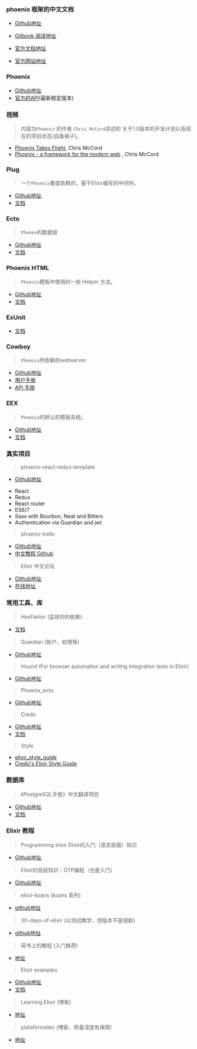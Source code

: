 
### phoenix 框架的中文文档

* [Github地址](https://github.com/mydearxym/phoenix-doc-in-chinese)

* [Gitbook 阅读地址](https://mydearxym.gitbooks.io/phoenix-doc-in-chinese/content/)
* [官方文档地址](https://github.com/phoenixframework/phoenix_guides)
* [官方网站地址](http://www.phoenixframework.org/)

### Phoenix
* [Github地址](https://github.com/phoenixframework/phoenix)
* [官方的API](http://hexdocs.pm/phoenix/)(最新稳定版本)


### 视频
> 内容为`Phoenix` 的作者 `Chris McCord`讲述的 关于1.0版本的开发计划以及现在的项目状态(自备梯子)。

*  [Phoenix Takes Flight](https://vimeo.com/131633172), Chris McCord
* [Phoenix - a framework for the modern web](http://www.chrismccord.com/blog/2015/05/09/elixirconfeu-keynote-phoenix-takes-flight/) , Chris McCord

### Plug
> 一个`Phoenix`重度依赖的，基于Elixir编写的中间件。

* [Github地址](https://github.com/elixir-lang/plug)
* [文档](http://hexdocs.pm/plug/)

### Ecto
> `Phonex`的数据层

* [Github地址](https://github.com/elixir-lang/ecto)
* [文档](http://hexdocs.pm/ecto/)

### Phoenix HTML
> `Phoenix`模板中使用的一些 Helper 方法。

* [Github地址](https://github.com/phoenixframework/phoenix_html)
* [文档](https://hexdocs.pm/phoenix_html/)

### ExUnit
* [文档](http://elixir-lang.org/docs/stable/ex_unit/)


### Cowboy
>`Phoenix`所依赖的webserver.

* [Github地址](https://github.com/ninenines/cowboy)
* [用户手册](http://ninenines.eu/docs/en/cowboy/1.0/guide/)
* [APi 手册](http://ninenines.eu/docs/en/cowboy/1.0/manual/)

### EEX
>`Phoenix`的默认的模板系统。

* [Github地址](https://github.com/elixir-lang/elixir)
* [文档](http://elixir-lang.org/docs/stable/eex/)


### 真实项目

> phoenix-react-redux-template

* [Github地址](https://github.com/bigardone/phoenix-react-redux-template)

- React
- Redux
- React router
- ES6/7
- Sass with Bourbon, Neat and Bitters
- Authentication via Guardian and jwt

> phoenix-trello

* [Github地址](https://github.com/bigardone/phoenix-trello)
* [中文教程 Github](https://github.com/wuming123057/Trello_clone_with_Phoenix_and_React)

> Elixir 中文论坛

* [Github地址](https://github.com/jw2013/elixir-china)
* [在线地址](http://elixir-cn.com/)

### 常用工具、库

> HexFaktor (监视你的依赖)

* [文档](https://beta.hexfaktor.org/)

> Guardian (账户，权限等)

* [Github地址](https://github.com/ueberauth/guardian)

> Hound (For browser automation and writing integration tests in Elixir)

* [Github地址](https://github.com/HashNuke/hound)

> Phoenix_ecto

* [Github地址](https://github.com/phoenixframework/phoenix_ecto)

> Credo

* [Github地址](https://github.com/rrrene/credo)
* [文档](http://credo-ci.org/)

>  Style

* [elixir_style_guide](https://github.com/niftyn8/elixir_style_guide)
* [Credo's Elixir Style Guide](https://github.com/rrrene/elixir-style-guide)

### 数据库

> 《PostgreSQL手册》中文翻译项目

* [Github地址](https://github.com/huangz1990/pgsqlcn)
* [文档](http://pgsqlcn.com/)

### Elixir 教程

> Programming elixir Elixir的入门（语言层面）知识

* [Github地址](https://github.com/straightdave/programming_elixir)

> Elixir的高级知识：OTP编程（也是入门）

* [Github地址](https://github.com/straightdave/advanced_elixir)

> elixir-koans (koans 系列)

* [github地址](https://github.com/elixirkoans/elixir-koans)

> 30-days-of-elixir (以测试教学，但版本不是很新)

* [github地址](https://github.com/seven1m/30-days-of-elixir)


> 简书上的教程 (入门推荐)

* [地址](http://www.jianshu.com/collection/e7cab9407e1a)

> Elixir examples

* [Github地址](https://github.com/elixir-examples/elixir-examples.github.io)
* [文档](http://elixir-examples.github.io/)

> Learning Elixir (博客)

* [地址](http://learningelixir.joekain.com/)

> plataformatec (博客，质量深度有保障)

* [地址](http://blog.plataformatec.com.br/tag/elixir/)
